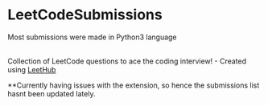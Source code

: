 # LeetCodeSubmissions
Most submissions were made in Python3 language<br><br>

Collection of LeetCode questions to ace the coding interview! - Created using [LeetHub](https://github.com/QasimWani/LeetHub)

**Currently having issues with the extension, so hence the submissions list hasnt been updated lately.
